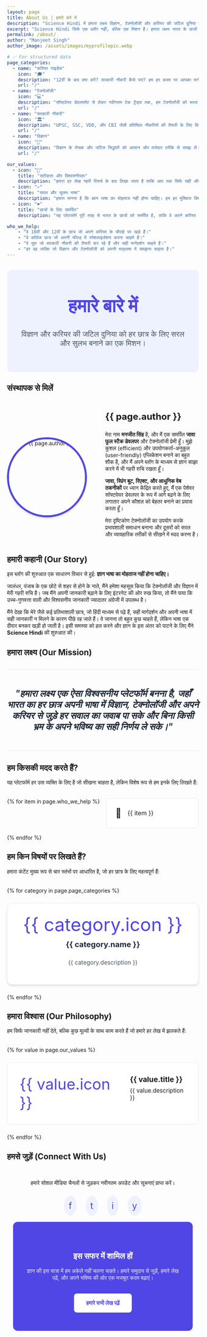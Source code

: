 ```yaml
---
layout: page
title: About Us | हमारे बारे में
description: "Science Hindi में हमारा लक्ष्य विज्ञान, टेक्नोलॉजी और करियर की जटिल दुनिया को सरल हिंदी भाषा में समझाना है, ताकि हर छात्र अपने भविष्य का सही निर्णय ले सके।"
excerpt: "Science Hindi सिर्फ एक ब्लॉग नहीं, बल्कि एक मिशन है। हमारा लक्ष्य भारत के छात्रों को विज्ञान, टेक्नोलॉजी और करियर के बारे में विश्वसनीय और सरल जानकारी हिंदी में प्रदान करना है। मिलिए हमारे संस्थापक से और जानें हमारी कहानी।"
permalink: /about/
author: "Manjeet Singh"
author_image: /assets/images/myprofilepic.webp

# ✅ For structured data
page_categories:
  - name: "करियर गाइडेंस"
    icon: "🎓"
    description: "12वीं के बाद क्या करें? सरकारी नौकरी कैसे पाएं? हम हर कदम पर आपका मार्गदर्शन करते हैं।"
    url: "/"
  - name: "टेक्नोलॉजी"
    icon: "💻"
    description: "सॉफ्टवेयर डेवलपमेंट से लेकर नवीनतम टेक ट्रेंड्स तक, हम टेक्नोलॉजी को सरल बनाते हैं।"
    url: "/"
  - name: "सरकारी नौकरी"
    icon: "🏛️"
    description: "UPSC, SSC, VDO, और CBI जैसी प्रतिष्ठित नौकरियों की तैयारी के लिए विस्तृत गाइड।"
    url: "/"
  - name: "विज्ञान"
    icon: "🔬"
    description: "विज्ञान के रोचक और जटिल सिद्धांतों को आसान और मजेदार तरीके से समझ लें।"
    url: "/"

our_values:
  - icon: "💯"
    title: "सटीकता और विश्वसनीयता"
    description: "हमारा हर लेख गहरी रिसर्च के बाद लिखा जाता है ताकि आप तक सिर्फ सही और विश्वसनीय जानकारी पहुंचे।"
  - icon: "✍️"
    title: "सरल और सुलभ भाषा"
    description: "हमारा मानना है कि ज्ञान भाषा का मोहताज नहीं होना चाहिए। हम हर मुश्किल विषय को आसान हिंदी में समझाते हैं।"
  - icon: "❤️"
    title: "छात्रों के लिए समर्पित"
    description: "यह प्लेटफॉर्म पूरी तरह से भारत के छात्रों को समर्पित है, ताकि वे अपने करियर का सही चुनाव कर सकें।"

who_we_help:
    - "वे 10वीं और 12वीं के छात्र जो अपने करियर के चौराहे पर खड़े हैं।"
    - "वे कॉलेज छात्र जो अपनी फील्ड में स्पेशलाइजेशन करना चाहते हैं।"
    - "वे युवा जो सरकारी नौकरी की तैयारी कर रहे हैं और सही मार्गदर्शन चाहते हैं।"
    - "हर वह व्यक्ति जो विज्ञान और टेक्नोलॉजी को अपनी मातृभाषा में समझना चाहता है।"
---
```


<style>
:root {
  --post-primary-color: #4f46e5; /* Indigo */
  --post-secondary-color: #16a34a; /* Green */
  --post-text-color-primary: #1f2937;
  --post-text-color-secondary: #4b5563;
  --post-bg-light: #eef2ff; /* Light Indigo */
  --post-bg-card: #ffffff;
  --post-border-light: #e5e7eb;
  --post-box-shadow: 0 4px 6px -1px rgba(0,0,0,0.1), 0 2px 4px -2px rgba(0,0,0,0.1);
}
.post-prose{font-family:'Inter',sans-serif;color:var(--post-text-color-secondary);line-height:1.8;font-size:1.1rem}.post-prose h1,.post-prose h2,.post-prose h3,.post-prose h4,.post-prose h5,.post-prose h6{font-family:'Poppins',sans-serif;color:var(--post-text-color-primary);font-weight:700;line-height:1.3}.post-prose h2{font-size:2.25rem;margin-top:3.5rem;margin-bottom:1.5rem;text-align:center;position:relative;padding-bottom:1rem}.post-prose h2::after{content:'';position:absolute;width:80px;height:4px;background:linear-gradient(to right,var(--post-primary-color),var(--post-secondary-color));bottom:0;left:50%;transform:translateX(-50%);border-radius:2px}

/* === NEW: Hero Section === */
.about-hero{background-color:var(--post-bg-light);text-align:center;padding:4rem 2rem;border-radius:.75rem;margin-top:2rem}.about-hero h1{font-size:3rem;margin-top:0;color:var(--post-primary-color)}.about-hero .tagline{font-size:1.25rem;color:var(--post-text-color-secondary);max-width:700px;margin:1rem auto 0 auto}

/* === NEW: Mission Section === */
.mission-section{text-align:center;padding:3rem 0;margin:2rem 0;border-top:1px solid var(--post-border-light);border-bottom:1px solid var(--post-border-light)}.mission-statement{font-size:1.5rem;font-weight:600;font-style:italic;color:var(--post-text-color-primary);max-width:800px;margin:0 auto}

/* === NEW: Author Section === */
.author-section{display:grid;grid-template-columns:1fr;gap:2rem;align-items:center;margin-top:3rem}@media(min-width:768px){.author-section{grid-template-columns:auto 1fr;gap:3rem}}.author-image-wrapper{text-align:center}.author-image{width:200px;height:200px;border-radius:50%;object-fit:cover;border:5px solid var(--post-primary-color);box-shadow:var(--post-box-shadow)}.author-bio h3{margin-top:0;font-size:1.5rem}

/* === NEW: Category Showcase === */
.category-showcase-grid{display:grid;grid-template-columns:repeat(auto-fit,minmax(250px,1fr));gap:1.5rem;margin-top:2rem}.category-card{display:block;text-decoration:none;background-color:var(--post-bg-card);border:1px solid var(--post-border-light);border-radius:.75rem;padding:2rem;text-align:center;box-shadow:var(--post-box-shadow);transition:transform .2s ease,box-shadow .2s ease}.category-card:hover{transform:translateY(-5px);box-shadow:0 10px 15px -3px rgba(0,0,0,.1),0 4px 6px -4px rgba(0,0,0,.1)}.category-icon{font-size:3rem;line-height:1;margin-bottom:1rem;color:var(--post-primary-color)}.category-card h4{font-size:1.25rem;margin-top:0;color:var(--post-text-color-primary)}.category-card p{font-size:.95rem;color:var(--post-text-color-secondary)}

/* === NEW: Values Grid === */
.values-grid{display:grid;grid-template-columns:repeat(auto-fit,minmax(300px,1fr));gap:1.5rem;margin-top:2rem}.value-card{background-color:var(--post-bg-card);border:1px solid var(--post-border-light);border-radius:.75rem;padding:2rem;display:flex;align-items:flex-start;gap:1.5rem}.value-icon{font-size:2.5rem;color:var(--post-primary-color)}.value-text h4{margin:0 0 .5rem 0;font-size:1.2rem}.value-text p{margin:0;font-size:.95rem}

/* === NEW v2: Who We Help Section === */
.who-we-help-section ul { list-style: none; padding-left: 0; margin-top: 2rem; display: grid; grid-template-columns: 1fr; gap: 1rem; } @media(min-width: 768px) { .who-we-help-section ul { grid-template-columns: 1fr 1fr; } } .who-we-help-section li { background-color: var(--post-bg-card); border: 1px solid var(--post-border-light); padding: 1.5rem; border-radius: 0.5rem; display: flex; align-items: center; gap: 1rem; font-size: 1rem; } .who-we-help-section li::before { content: '🎯'; font-size: 1.5rem; }

/* === NEW v2: Connect Section === */
.connect-section { text-align: center; margin-top: 3rem; } .social-links { display: flex; justify-content: center; gap: 1.5rem; margin-top: 1.5rem; } .social-link { display: inline-block; padding: 0.75rem; background-color: var(--post-bg-light); border-radius: 50%; text-decoration: none; font-size: 1.5rem; color: var(--post-primary-color); transition: transform 0.2s ease; } .social-link:hover { transform: scale(1.1); }

/* === NEW: CTA Section === */
.cta-section{background-color:var(--post-primary-color);color:white;text-align:center;padding:3rem 2rem;border-radius:.75rem;margin:1rem}.cta-section h2{color:white !important}.cta-section p{max-width:600px;margin:1rem auto 2rem auto;opacity:.9}.cta-button{display:inline-block;padding:1rem 2rem;background-color:white;color:var(--post-primary-color);font-weight:bold;text-decoration:none;border-radius:.5rem;transition:transform .2s ease}.cta-button:hover{transform:scale(1.05)}

/* === DARK MODE OVERRIDES (v2 - FULLY CORRECTED) === */
.dark-mode .post-prose {
  --post-primary-color: #818cf8; /* Lighter Indigo for Dark Mode */
  --post-secondary-color: #4ade80; /* Lighter Green for Dark Mode */
  --post-text-color-primary: #f1f5f9;
  --post-text-color-secondary: #cbd5e1;
  --post-bg-light: #1e293b;
  --post-bg-card: #1f2937;
  --post-border-light: #334155;
}
.dark-mode .about-hero { background-color: #111827; }
.dark-mode .mission-section { border-color: var(--post-border-light); }
.dark-mode .value-card, .dark-mode .category-card, .dark-mode .who-we-help-section li { background-color: var(--post-bg-card); }
.dark-mode .social-link { background-color: var(--post-bg-light); color: var(--post-primary-color); }
.dark-mode .cta-section { background: linear-gradient(135deg, var(--post-primary-color) 0%, var(--post-secondary-color) 100%); }
.dark-mode .cta-button { background-color: white; color: #4f46e5; }
</style>

<div class="about-hero">
  <h1>हमारे बारे में</h1>
  <p class="tagline">विज्ञान और करियर की जटिल दुनिया को हर छात्र के लिए सरल और सुलभ बनाने का एक मिशन।</p>
</div>

## संस्थापक से मिलें
<div class="author-section">
  <div class="author-image-wrapper">
    <img src="{{ page.author_image }}" alt="{{ page.author }}" class="author-image">
  </div>
  <div class="author-bio">
    <h3>{{ page.author }}</h3>
    <p>मेरा नाम <strong>मनजीत सिंह</strong> है, और मैं एक समर्पित <strong>जावा फुल स्टैक डेवलपर</strong> और टेक्नोलॉजी प्रेमी हूँ। मुझे कुशल (efficient) और उपयोगकर्ता-अनुकूल (user-friendly) एप्लिकेशन बनाने का बहुत शौक है, और मैं अपने ब्लॉग के माध्यम से ज्ञान साझा करने में भी गहरी रुचि रखता हूँ।</p>
    <p><strong>जावा, स्प्रिंग बूट, रिएक्ट, और आधुनिक वेब तकनीकों</strong> पर ध्यान केंद्रित करते हुए, मैं एक पेशेवर सॉफ्टवेयर डेवलपर के रूप में आगे बढ़ने के लिए लगातार अपने कौशल को बेहतर बनाने का प्रयास करता हूँ।</p>
    <p>मेरा दृष्टिकोण टेक्नोलॉजी का उपयोग करके प्रभावशाली समाधान बनाना और दूसरों को सरल और व्यावहारिक तरीकों से सीखने में मदद करना है।</p>
  </div>
</div>

## हमारी कहानी (Our Story)
इस ब्लॉग की शुरुआत एक साधारण विचार से हुई: **ज्ञान भाषा का मोहताज नहीं होना चाहिए।**

जालंधर, पंजाब के एक छोटे से शहर से होने के नाते, मैंने हमेशा महसूस किया कि टेक्नोलॉजी और विज्ञान में मेरी गहरी रुचि है। जब मैंने अपनी जानकारी बढ़ाने के लिए इंटरनेट की ओर रुख किया, तो मैंने पाया कि उच्च-गुणवत्ता वाली और विश्वसनीय जानकारी ज्यादातर अंग्रेजी में उपलब्ध है।

मैंने देखा कि मेरे जैसे कई प्रतिभाशाली छात्र, जो हिंदी माध्यम से पढ़े हैं, सही मार्गदर्शन और अपनी भाषा में सही जानकारी न मिलने के कारण पीछे रह जाते हैं। वे जानना तो बहुत कुछ चाहते हैं, लेकिन भाषा एक दीवार बनकर खड़ी हो जाती है। इसी समस्या को हल करने और ज्ञान के इस अंतर को पाटने के लिए मैंने **Science Hindi** की शुरुआत की।

## हमारा लक्ष्य (Our Mission)
<div class="mission-section">
  <p class="mission-statement">"हमारा लक्ष्य एक ऐसा विश्वसनीय प्लेटफॉर्म बनना है, जहाँ भारत का हर छात्र अपनी भाषा में विज्ञान, टेक्नोलॉजी और अपने करियर से जुड़े हर सवाल का जवाब पा सके और बिना किसी भ्रम के अपने भविष्य का सही निर्णय ले सके।"</p>
</div>

## हम किसकी मदद करते हैं?
यह प्लेटफॉर्म हर उस व्यक्ति के लिए है जो सीखना चाहता है, लेकिन विशेष रूप से हम इनके लिए लिखते हैं:

<div class="who-we-help-section">
  <ul>
  {% for item in page.who_we_help %}
    <li>{{ item }}</li>
  {% endfor %}
  </ul>
</div>

## हम किन विषयों पर लिखते हैं?
हमारा कंटेंट मुख्य रूप से चार स्तंभों पर आधारित है, जो हर छात्र के लिए महत्वपूर्ण हैं:

<div class="category-showcase-grid">
{% for category in page.page_categories %}
  <a href="{{ category.url }}" class="category-card">
    <div class="category-icon">{{ category.icon }}</div>
    <h4>{{ category.name }}</h4>
    <p>{{ category.description }}</p>
  </a>
{% endfor %}
</div>

## हमारा विश्वास (Our Philosophy)
हम सिर्फ जानकारी नहीं देते, बल्कि कुछ मूल्यों के साथ काम करते हैं जो हमारे हर लेख में झलकते हैं:

<div class="values-grid">
{% for value in page.our_values %}
  <div class="value-card">
    <div class="value-icon">{{ value.icon }}</div>
    <div class="value-text">
      <h4>{{ value.title }}</h4>
      <p>{{ value.description }}</p>
    </div>
  </div>
{% endfor %}
</div>

## हमसे जुड़ें (Connect With Us)
<div class="connect-section">
  <p>हमारे सोशल मीडिया चैनलों से जुड़कर नवीनतम अपडेट और सूचनाएं प्राप्त करें।</p>
  <div class="social-links">
    <a href="/" class="social-link" title="Facebook">f</a> <a href="#" class="social-link" title="Twitter">t</a>
    <a href="/" class="social-link" title="Instagram">i</a>
    <a href="/" class="social-link" title="YouTube">y</a>
  </div>
</div>

<div class="cta-section">
  <h2>इस सफर में शामिल हों</h2>
  <p>ज्ञान की इस यात्रा में हम अकेले नहीं चलना चाहते। हमारे समुदाय से जुड़ें, हमारे लेख पढ़ें, और अपने भविष्य की ओर एक मजबूत कदम बढ़ाएं।</p>
  <a href="/blog" class="cta-button">हमारे सभी लेख पढ़ें</a>
</div>